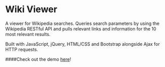 # Wiki Viewer

A viewer for Wikipedia searches. Queries search parameters by using the Wikipedia RESTful API and pulls relevant links and information for the 10 most relevant results.

Built with JavaScript, jQuery, HTML/CSS and Bootstrap alongside Ajax for HTTP requests.

####Check out the demo [here]!

[here]:  https://codepen.io/ibrahim0814/full/zdgbmo/
